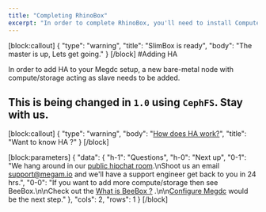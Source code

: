 ```yaml
---
title: "Completing RhinoBox"
excerpt: "In order to complete RhinoBox, you'll need to install Compute/Storage and [Megam Oja](doc:megam_oja_gettingstarted)"
---
```

[block:callout]
{
  "type": "warning",
  "title": "SlimBox is ready",
  "body": "The master is up, Lets get going."
}
[/block]
#Adding HA

In order to add HA to your Megdc setup, a new bare-metal node with compute/storage acting as slave needs to be added.

 ## This is being changed in `1.0` using `CephFS`. Stay with us.

[block:callout]
{
  "type": "warning",
  "body": "[How does HA work?](doc:megam_ha_works)",
  "title": "Want to know HA ?"
}
[/block]

[block:parameters]
{
  "data": {
    "h-1": "Questions",
    "h-0": "Next up",
    "0-1": "We hang around in our [public hipchat room](http://j.mp/megamchat).\nShoot us an email [support@megam.io](mailto:support@megam.io) and we'll have a support engineer get back to you in 24 hrs.",
    "0-0": "If you want to add more compute/storage then see BeeBox.\n\nCheck out the [What is BeeBox ?](doc:megam_whatis_beebox) .\n\n[Configure Megdc](doc:megam_configure_megdc) would be the next step."
  },
  "cols": 2,
  "rows": 1
}
[/block]